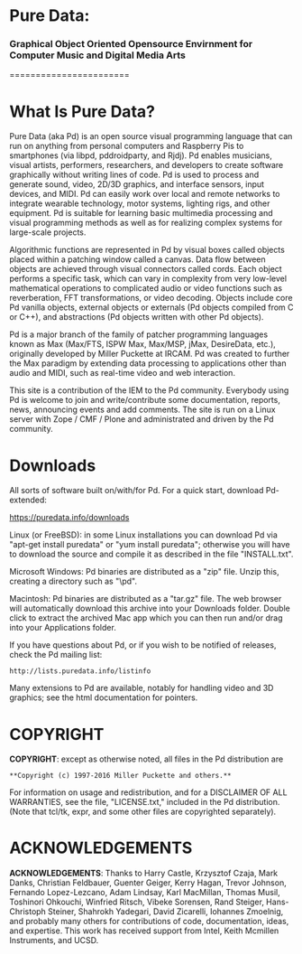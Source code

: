 <h1>Pure Data:</h1>
<h3>Graphical Object Oriented Opensource Envirnment for Computer Music and Digital Media Arts</h3>
=======================

**What Is Pure Data?**
=======================

Pure Data (aka Pd) is an open source visual programming language that can run on anything from personal computers and Raspberry Pis to smartphones (via libpd, pddroidparty, and Rjdj). Pd enables musicians, visual artists, performers, researchers, and developers to create software graphically without writing lines of code. Pd is used to process and generate sound, video, 2D/3D graphics, and interface sensors, input devices, and MIDI. Pd can easily work over local and remote networks to integrate wearable technology, motor systems, lighting rigs, and other equipment. Pd is suitable for learning basic multimedia processing and visual programming methods as well as for realizing complex systems for large-scale projects.

Algorithmic functions are represented in Pd by visual boxes called objects placed within a patching window called a canvas. Data flow between objects are achieved through visual connectors called cords. Each object performs a specific task, which can vary in complexity from very low-level mathematical operations to complicated audio or video functions such as reverberation, FFT transformations, or video decoding. Objects include core Pd vanilla objects, external objects or externals (Pd objects compiled from C or C++), and abstractions (Pd objects written with other Pd objects).

Pd is a major branch of the family of patcher programming languages known as Max (Max/FTS, ISPW Max, Max/MSP, jMax, DesireData, etc.), originally developed by Miller Puckette at IRCAM. Pd was created to further the Max paradigm by extending data processing to applications other than audio and MIDI, such as real-time video and web interaction.

This site is a contribution of the IEM to the Pd community. Everybody using Pd is welcome to join and write/contribute some documentation, reports, news, announcing events and add comments. The site is run on a Linux server with Zope / CMF / Plone and administrated and driven by the Pd community.

**Downloads**
=======================
All sorts of software built on/with/for Pd. For a quick start, download Pd-extended:

https://puredata.info/downloads

Linux (or FreeBSD): in some Linux installations you can download Pd via
"apt-get install puredata" or "yum install puredata"; otherwise you will have to
download the source and compile it as described in the file "INSTALL.txt".

Microsoft Windows: Pd binaries are distributed as a "zip" file. Unzip this,
creating a directory such as "\pd".

Macintosh: Pd binaries are distributed as a "tar.gz" file. The web browser will
automatically download this archive into your Downloads folder. Double click
to extract the archived Mac app which you can then run and/or drag into your
Applications folder.

If you have questions about Pd, or if you wish to be notified of releases,
check the Pd mailing list:

    http://lists.puredata.info/listinfo

Many extensions to Pd are available, notably for handling video and 3D
graphics; see the html documentation for pointers.

**COPYRIGHT**
=======================

**COPYRIGHT**: except as otherwise noted, all files in the Pd distribution are

    **Copyright (c) 1997-2016 Miller Puckette and others.**

For information on usage and redistribution, and for a DISCLAIMER OF ALL
WARRANTIES, see the file, "LICENSE.txt," included in the Pd distribution.
(Note that tcl/tk, expr, and some other files are copyrighted separately).

**ACKNOWLEDGEMENTS**
=======================

**ACKNOWLEDGEMENTS**: Thanks to Harry Castle, Krzysztof Czaja, Mark Danks,
Christian Feldbauer, Guenter Geiger, Kerry Hagan, Trevor Johnson, Fernando
Lopez-Lezcano, Adam Lindsay, Karl MacMillan, Thomas Musil, Toshinori Ohkouchi,
Winfried Ritsch, Vibeke Sorensen, Rand Steiger, Hans-Christoph Steiner,
Shahrokh Yadegari, David Zicarelli, Iohannes Zmoelnig, and probably many others
for contributions of code, documentation, ideas, and expertise.  This work has
received support from Intel, Keith Mcmillen Instruments, and UCSD.
